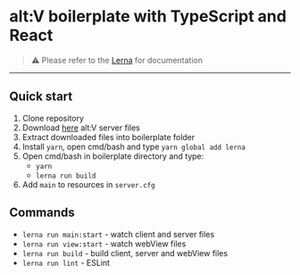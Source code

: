 # alt:V boilerplate with TypeScript and React
> ⚠️ Please refer to the [Lerna](https://github.com/lerna/lerna) for documentation

---

## Quick start
1. Clone repository
2. Download [here](https://altv.mp/#/downloads) alt:V server files
3. Extract downloaded files into boilerplate folder
4. Install `yarn`, open cmd/bash and type `yarn global add lerna`
5. Open cmd/bash in boilerplate directory and type:
    - `yarn`
    - `lerna run build`
6. Add `main` to resources in `server.cfg`

## Commands
- `lerna run main:start` - watch client and server files
- `lerna run view:start` - watch webView files
- `lerna run build` - build client, server and webView files
- `lerna run lint` - ESLint
